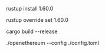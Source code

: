 
rustup install 1.60.0

rustup override set 1.60.0

cargo build --release

./openethereum --config ./config.toml
